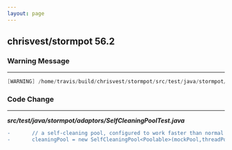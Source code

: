 ```yaml
---
layout: page
---
```

## chrisvest/stormpot 56.2

### Warning Message

---------------------

```java
[WARNING] /home/travis/build/chrisvest/stormpot/src/test/java/stormpot/adaptors/SelfCleaningPoolTest.java:[60,24] unchecked generic array creation for varargs parameter of type java.lang.Class<? extends java.lang.Throwable>[]


```

### Code Change

---------------------

***src/test/java/stormpot/adaptors/SelfCleaningPoolTest.java***

```diff
-       // a self-cleaning pool, configured to work faster than normal
-       cleaningPool = new SelfCleaningPool<Poolable>(mockPool,threadPool,1,RuntimeException.class);
```